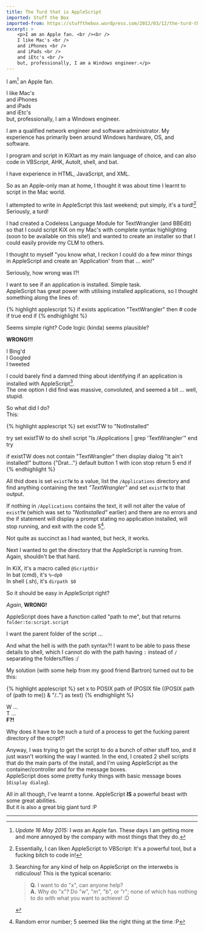 ```yaml
---
title: The Turd that is AppleScript
imported: Stuff the Box
imported-from: https://stuffthebox.wordpress.com/2012/03/12/the-turd-that-is-applescript/
excerpt: >
    <p>I am an Apple fan. <br /><br />
    I like Mac's <br />
    and iPhones <br />
    and iPads <br />
    and iEtc's <br />
    but, professionally, I am a Windows engineer.</p>
---
```


I am[^Was] an Apple fan.

I like Mac's <br />
and iPhones <br />
and iPads <br />
and iEtc's <br />
but, professionally, I am a Windows engineer.

I am a qualified network engineer and software administrator. My experience has primarily been around Windows hardware, OS, and software.

I program and script in KiXtart as my main language of choice, and can also code in VBScript, AHK, AutoIt, shell, and bat.

I have experience in HTML, JavaScript, and XML.

So as an Apple-only man at home, I thought it was about time I learnt to script in the Mac world.

I attempted to write in AppleScript this last weekend; put simply, it's a turd![^Compare] <br />
Seriously, a turd!

I had created a Codeless Language Module for TextWrangler (and BBEdit) so that I could script KiX on my Mac's with complete syntax highlighting (soon to be available on this site!) and wanted to create an installer so that I could easily provide my CLM to others.

I thought to myself "you know what, I reckon I could do a few minor things in AppleScript and create an 'Application' from that ... win!"

Seriously, how wrong was I?!

I want to see if an application is installed. Simple task. <br />
AppleScript has great power with utilising installed applications, so I thought something along the lines of:

{% highlight applescript %}
if exists application "TextWrangler" then
    # code if true
end if
{% endhighlight %}

Seems simple right? Code logic (kinda) seems plausible?

**WRONG!!!**

I Bing'd <br />
I Googled <br />
I tweeted

I could barely find a damned thing about identifying if an application is installed with AppleScript[^Search]. <br />
The one option I did find was massive, convoluted, and seemed a bit ... well, stupid.

So what did I do? <br />
This:

{% highlight applescript %}
set existTW to "NotInstalled"

try
    set existTW to do shell script "ls /Applications | grep 'TextWrangler'"
end try

if existTW does not contain "TextWrangler" then
    display dialog "It ain't installed!" buttons {"Drat…"} default button 1 with icon stop
    return 5
end if
{% endhighlight %}

All thid does is set `existTW` to a value, list the `/Applications` directory and find anything containing the text *"TextWrangler"* and set `existTW` to that output.

If nothing in `/Applications` contains the text, it will not alter the value of `existTW` (which was set to *"NotInstalled"* earlier) and there are no errors and the if statement will display a prompt stating no application installed, will stop running, and exit with the code 5[^Error-5].

Not quite as succinct as I had wanted, but heck, it works.

Next I wanted to get the directory that the AppleScript is running from. <br />
Again, shouldn't be that hard.

In KiX, it's a macro called `@ScriptDir` <br />
In bat (cmd), it's `%~dp0` <br />
In shell (.sh), it's `dirpath $0`

So it should be easy in AppleScript right?

*Again*, **WRONG!**

AppleScript does have a function called "path to me", but that returns `folder:to:script.script`

I want the parent folder of the script ...

And what the hell is with the path syntax?! I want to be able to pass these details to shell, which I cannot do with the path having `:` instead of `/` separating the folders/files :/

My solution (with some help from my good friend Bartron) turned out to be this:

{% highlight applescript %}
set x to POSIX path of (POSIX file ((POSIX path of (path to me)) &amp; "/..") as text)
{% endhighlight %}

W ... <br />
T ... <br />
**F?!**

Why does it have to be such a turd of a process to get the fucking parent directory of the script?!

Anyway, I was trying to get the script to do a bunch of other stuff too, and it just wasn't working the way I wanted. In the end, I created 2 shell scripts that do the main parts of the install, and I'm using AppleScript as the container/controller and for the message boxes. <br />
AppleScript does some pretty funky things with basic message boxes (`display dialog`).

All in all though, I've learnt a tonne. AppleScript **IS** a powerful beast with some great abilities. <br />
But it is also a great big giant turd :P

---

[^Was]: *Update 16 May 2015:* I *was* an Apple fan. These days I am getting more and more annoyed by the company with most things that they do.
[^Compare]: Essentially, I can liken AppleScript to VBScript: It's a powerful tool, but a fucking bitch to code in!
[^Search]: Searching for any kind of help on AppleScript on the interwebs is ridiculous! This is the typical scenario: <br />
    <blockquote>
        <strong>Q.</strong> I want to do "x", can anyone help? <br />
        <strong>A.</strong> Why do "x"? Do "w", "m", "b", or "r"; none of which has nothing to do with what you want to achieve! :D
    </blockquote>
[^Error-5]: Random error number; 5 seemed like the right thing at the time :P

